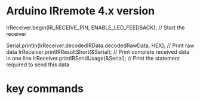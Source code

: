 # Arduino IRremote 4.x version

IrReceiver.begin(IR_RECEIVE_PIN, ENABLE_LED_FEEDBACK); // Start the receiver

Serial.println(IrReceiver.decodedIRData.decodedRawData, HEX); // Print raw data
IrReceiver.printIRResultShort(&Serial); // Print complete received data in one line
IrReceiver.printIRSendUsage(&Serial);   // Print the statement required to send this data

# key commands

